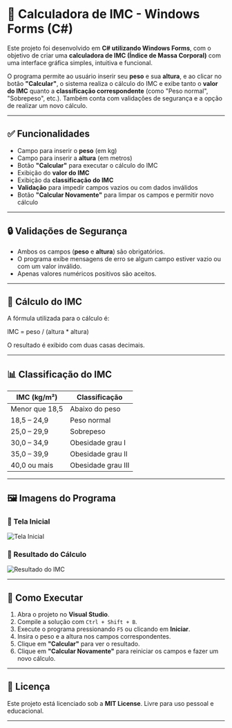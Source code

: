 # 🧮 Calculadora de IMC - Windows Forms (C#)

Este projeto foi desenvolvido em **C# utilizando Windows Forms**, com o objetivo de criar uma **calculadora de IMC (Índice de Massa Corporal)** com uma interface gráfica simples, intuitiva e funcional.

O programa permite ao usuário inserir seu **peso** e sua **altura**, e ao clicar no botão **"Calcular"**, o sistema realiza o cálculo do IMC e exibe tanto o **valor do IMC** quanto a **classificação correspondente** (como "Peso normal", "Sobrepeso", etc.). Também conta com validações de segurança e a opção de realizar um novo cálculo.

---

## ✅ Funcionalidades

- Campo para inserir o **peso** (em kg)
- Campo para inserir a **altura** (em metros)
- Botão **"Calcular"** para executar o cálculo do IMC
- Exibição do **valor do IMC**
- Exibição da **classificação do IMC**
- **Validação** para impedir campos vazios ou com dados inválidos
- Botão **"Calcular Novamente"** para limpar os campos e permitir novo cálculo

---

## 🔒 Validações de Segurança

- Ambos os campos (**peso** e **altura**) são obrigatórios.
- O programa exibe mensagens de erro se algum campo estiver vazio ou com um valor inválido.
- Apenas valores numéricos positivos são aceitos.

---

## 🧠 Cálculo do IMC

A fórmula utilizada para o cálculo é:

IMC = peso / (altura * altura)

O resultado é exibido com duas casas decimais.

---

## 📊 Classificação do IMC

| IMC (kg/m²)       | Classificação           |
|------------------|-------------------------|
| Menor que 18,5   | Abaixo do peso          |
| 18,5 – 24,9      | Peso normal             |
| 25,0 – 29,9      | Sobrepeso               |
| 30,0 – 34,9      | Obesidade grau I        |
| 35,0 – 39,9      | Obesidade grau II       |
| 40,0 ou mais     | Obesidade grau III      |

---

## 🖼️ Imagens do Programa

### 📌 Tela Inicial
![Tela Inicial](print1.png)

### 📌 Resultado do Cálculo
![Resultado do IMC](print2.png)

---

## 🚀 Como Executar

1. Abra o projeto no **Visual Studio**.
2. Compile a solução com `Ctrl + Shift + B`.
3. Execute o programa pressionando `F5` ou clicando em **Iniciar**.
4. Insira o peso e a altura nos campos correspondentes.
5. Clique em **"Calcular"** para ver o resultado.
6. Clique em **"Calcular Novamente"** para reiniciar os campos e fazer um novo cálculo.

---

## 📝 Licença

Este projeto está licenciado sob a **MIT License**. Livre para uso pessoal e educacional.

---

